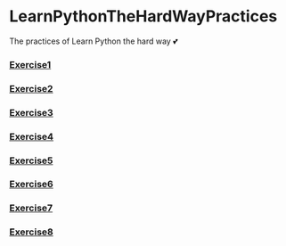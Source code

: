 # LearnPythonTheHardWayPractices
The practices of Learn Python the hard way :two_hearts:

### [Exercise1](ex1.py)
### [Exercise2](ex2.py)
### [Exercise3](ex3.py)
### [Exercise4](ex4.py)
### [Exercise5](ex5.py)
### [Exercise6](ex6.py)
### [Exercise7](ex7.py)
### [Exercise8](ex8.py)
